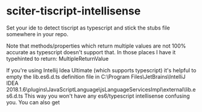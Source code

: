 # sciter-tiscript-intellisense
Set your ide to detect tiscript as typescript and stick the stubs file somewhere in your repo.

Note that methods/properties which return multiple values are not 100% accurate as typescript doesn't support that. In those places I have it typehinted to return: MultipleReturnValue

If you're using Intellij Idea Ultimate (which supports typescript) it's helpful to empty the lib.es6.d.ts definition file in C:\Program Files\JetBrains\IntelliJ IDEA 2018.1.6\plugins\JavaScriptLanguage\jsLanguageServicesImpl\external\lib.es6.d.ts
This way you won't have any es6/typescript intellisense confusing you.
You can also get <script type="text/tiscript"> defined as typescript in intellij by following: https://intellij-support.jetbrains.com/hc/en-us/community/posts/207004385-How-do-I-highlight-my-inline-script-with-type-text-javascript-lazy-as-if-it-were-javascript-

Notes:

I haven't added stubs for the following (feel free to add a PR):
- Behavior
- Graphics
- Image
- Sciter
- DataSocket
- WebSocket
- Tokenizer

tiscript class inheritance and function declaration breaks typescript syntax, so you won't get intellisense on any custom classes you create

Try to use typescript compatible functions E.G.
```
    self.select() instead of self.$()
    self.ready = function() {} instead of function self.ready() {}
    dip(100) instead of 100dip
    function hashType(type) {return eval(type);} hashType("#view") instead of #view
    etc
```

